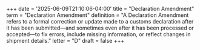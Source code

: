 +++
date = '2025-06-09T21:10:06-04:00'
title = "Declaration Amendment"
term = "Declaration Amendment"
definition = "A Declaration Amendment refers to a formal correction or update made to a customs declaration after it has been submitted—and sometimes even after it has been processed or accepted—to fix errors, include missing information, or reflect changes in shipment details."
letter = "D"
draft = false
+++


